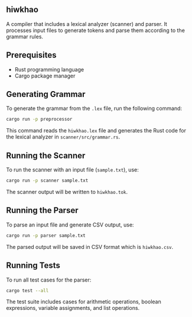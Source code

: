## hiwkhao
A compiler that includes a lexical analyzer (scanner) and parser. It processes input files to generate tokens and parse them according to the grammar rules.

## Prerequisites
- Rust programming language
- Cargo package manager

## Generating Grammar
To generate the grammar from the `.lex` file, run the following command:

```sh
cargo run -p preprocessor
```

This command reads the `hiwkhao.lex` file and generates the Rust code for the lexical analyzer in `scanner/src/grammar.rs`.

## Running the Scanner
To run the scanner with an input file (`sample.txt`), use:

```sh
cargo run -p scanner sample.txt
```

The scanner output will be written to `hiwkhao.tok`.

## Running the Parser
To parse an input file and generate CSV output, use:

```sh
cargo run -p parser sample.txt
```

The parsed output will be saved in CSV format which is `hiwkhao.csv`.

## Running Tests
To run all test cases for the parser:

```sh
cargo test --all
```

The test suite includes cases for arithmetic operations, boolean expressions, variable assignments, and list operations.
